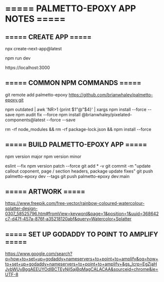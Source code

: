# ===== PALMETTO-EPOXY APP NOTES =====

## ===== CREATE APP =====

npx create-next-app@latest

npm run dev

https://localhost:3000

## ===== COMMON NPM COMMANDS =====

git remote add palmetto-epoxy https://github.com/brianwhaley/palmetto-epoxy.git

npm outdated | awk 'NR>1 {print $1"@"$4}' | xargs npm install --force --save
npm audit fix --force
npm install @brianwhaley/pixelated-components@latest --force --save

rm -rf node_modules && rm -rf package-lock.json && npm install --force

## ===== BUILD PALMETTO-EPOXY APP =====

npm version major
npm version minor

eslint --fix
npm version patch --force
git add * -v
git commit -m "update callout coponent, page / section headers, package update fixes"
git push palmetto-epoxy dev --tags
git push palmetto-epoxy dev:main


## ===== ARTWORK =====
https://www.freepik.com/free-vector/rainbow-coloured-watercolour-splatter-design-0307_58525796.htm#fromView=keyword&page=1&position=1&uuid=368642c7-d47f-457a-876f-a35218120abf&query=Watercolor+Splatter

## ===== SET UP GODADDY TO POINT TO AMPLIFY =====
https://www.google.com/search?q=how+to+set+up+godaddy+nameservers+to+point+to+amplify&oq=how+to+set+up+godaddy+nameservers+to+point+to+amplify+&gs_lcrp=EgZjaHJvbWUyBggAEEUYOdIBCTEyNjI5ajBqMagCALACAA&sourceid=chrome&ie=UTF-8